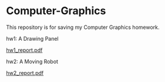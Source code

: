 # Computer-Graphics
This repository is for saving my Computer Graphics homework.

hw1: A Drawing Panel

[hw1_report.pdf](https://github.com/k8731/Computer-Graphics/files/9957881/hw1_report.pdf)

hw2: A Moving Robot 

[hw2_report.pdf](https://github.com/k8731/Computer-Graphics/files/9962147/hw2_report.pdf)
